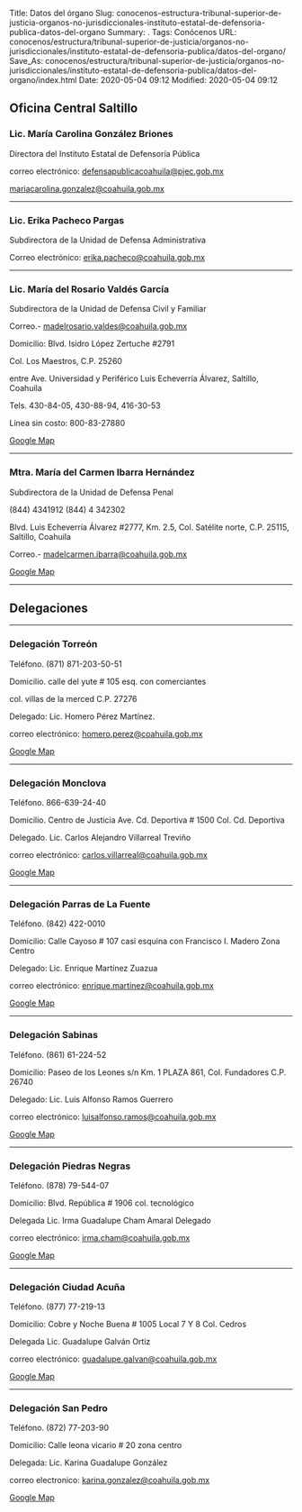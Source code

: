 Title: Datos del órgano
Slug: conocenos-estructura-tribunal-superior-de-justicia-organos-no-jurisdiccionales-instituto-estatal-de-defensoria-publica-datos-del-organo
Summary: .
Tags: Conócenos
URL: conocenos/estructura/tribunal-superior-de-justicia/organos-no-jurisdiccionales/instituto-estatal-de-defensoria-publica/datos-del-organo/
Save_As: conocenos/estructura/tribunal-superior-de-justicia/organos-no-jurisdiccionales/instituto-estatal-de-defensoria-publica/datos-del-organo/index.html
Date: 2020-05-04 09:12
Modified: 2020-05-04 09:12



## Oficina Central Saltillo

### Lic. María Carolina González Briones

Directora del Instituto Estatal de Defensoría Pública

correo electrónico: defensapublicacoahuila@pjec.gob.mx  
 
mariacarolina.gonzalez@coahuila.gob.mx

---

### Lic. Erika Pacheco Pargas

Subdirectora de la Unidad de Defensa Administrativa

Correo electrónico:  erika.pacheco@coahuila.gob.mx 

---

### Lic. María del Rosario Valdés García

Subdirectora de la Unidad de Defensa Civil y Familiar

Correo.- madelrosario.valdes@coahuila.gob.mx

Domicilio: Blvd. Isidro López Zertuche #2791

Col. Los Maestros, C.P. 25260

entre Ave. Universidad y Periférico Luis Echeverría Álvarez, Saltillo, Coahuila 

Tels. 430-84-05, 430-88-94, 416-30-53

Línea sin costo: 800-83-27880

[Google Map](https://www.google.com/search?q=blvd+isidro+lopez+zertuche+2791+saltillo+coahuila&rlz=1C1CHBF_esMX866MX866&oq=blvd+isidr&aqs=chrome.1.69i57j35i39j0l6.5429j0j8&sourceid=chrome&ie=UTF-8)

---

### Mtra. María del Carmen Ibarra Hernández

Subdirectora de la Unidad de Defensa Penal

(844) 4341912 (844) 4 342302

Blvd. Luis Echeverría Álvarez #2777, Km. 2.5, Col. Satélite norte, C.P. 25115, Saltillo, Coahuila

Correo.- madelcarmen.ibarra@coahuila.gob.mx

[Google Map](https://www.google.com/maps/place/Subsecretaría+de+Comunicaciones+y+Transportes/@25.4563103,-101.0234312,17z/data=!3m1!4b1!4m5!3m4!1s0x0:0x2d41c36841fdb498!8m2!3d25.4563103!4d-101.0212425)

---

## Delegaciones

---

### Delegación Torreón 

Teléfono. (871) 871-203-50-51

Domicilio. calle del yute # 105 esq. con comerciantes

col. villas de la merced    C.P. 27276

Delegado: Lic. Homero Pérez Martínez.   
         
correo electrónico: homero.perez@coahuila.gob.mx 

[Google Map](https://www.google.com.mx/maps/search/calle+del+yute+%23+105+esq.+con+comerciantes+col.+villas+de+la+merced++torre%C3%B3n+coahuila++C.P.+27276/@25.504794,-103.3987147,17z/data=!3m1!4b1?hl=es-419)

---

### Delegación Monclova

Teléfono. 866-639-24-40

Domicilio. Centro de Justicia Ave. Cd. Deportiva # 1500 Col. Cd. Deportiva 

Delegado. Lic. Carlos Alejandro Villarreal Treviño 

correo electrónico: carlos.villarreal@coahuila.gob.mx

[Google Map](https://www.google.com.mx/maps/place/Centro+de+Justicia/@26.9064866,-101.4479041,17z/data=!3m1!4b1!4m5!3m4!1s0x868bce100138c2c9:0x3d4b287f65817cfd!8m2!3d26.9064818!4d-101.4457154?hl=es-419)

---

### Delegación Parras de La Fuente

Teléfono.  (842) 422-0010

Domicilio: Calle Cayoso # 107 casi esquina con Francisco I. Madero Zona Centro 

Delegado: Lic. Enrique Martínez Zuazua      
 
correo electrónico: enrique.martinez@coahuila.gob.mx

[Google Map](https://www.google.com.mx/maps/place/Francisco+I.+Madero,+Zona+Centro,+27980+Parras+de+la+Fuente,+Coah./@25.4366467,-102.1797604,19z/data=!4m8!1m2!2m1!1sCalle+Cayoso+%23+107+casi+esquina+con+Francisco+I.+Madero+Zona+Centro++parras+de+la+fuente+coahuila!3m4!1s0x868f4eb32644934d:0x2f6c0071f6f97042!8m2!3d25.4366455!4d-102.1792133?hl=es-419)

---

### Delegación Sabinas

Teléfono.  (861) 61-224-52

Domicilio: Paseo de los Leones s/n Km. 1 PLAZA 861, Col. Fundadores C.P. 26740

Delegado: Lic. Luis Alfonso Ramos Guerrero

correo electrónico: luisalfonso.ramos@coahuila.gob.mx 

[Google Map](https://www.google.com.mx/maps/search/Paseo+de+los+Leones+s%2Fn+Km.+1+PLAZA+861,+Col.+Fundadores+C.P.+26740+sabinas+coahuila/@27.8684569,-101.1361517,2044m/data=!3m2!1e3!4b1?hl=es-419)

---

### Delegación Piedras Negras

Teléfono.  (878) 79-544-07

Domicilio: Blvd. República # 1906 col. tecnológico

Delegada Lic. Irma Guadalupe Cham Amaral Delegado  
 
correo electrónico: irma.cham@coahuila.gob.mx 

[Google Map](https://www.google.com.mx/maps/place/Blvd.+Rep%C3%BAblica+1906,+Residencial+del+Lago,+Piedras+Negras,+Coah./@28.7017308,-100.5629746,1014m/data=!3m2!1e3!4b1!4m5!3m4!1s0x865f8bc784d41137:0xe9bd306d061ac543!8m2!3d28.7017261!4d-100.5607859?hl=es-419)

---

### Delegación Ciudad Acuña

Teléfono. (877) 77-219-13

Domicilio: Cobre y Noche Buena # 1005 Local 7 Y 8 Col. Cedros 

Delegada Lic. Guadalupe Galván Ortiz

correo electrónico: guadalupe.galvan@coahuila.gob.mx 

[Google Map](https://www.google.com.mx/maps/search/Cobre+y+Noche+Buena+%23+1005+Local+7+Y+8+Col.+Cedros++acu%C3%B1a+coahuila/@29.3182847,-100.9447633,16z?hl=es-419)

---

### Delegación San Pedro

Teléfono.  (872) 77-203-90

Domicilio: Calle leona vicario # 20 zona centro 

Delegada: Lic. Karina Guadalupe González    
  
correo electronico: karina.gonzalez@coahuila.gob.mx

[Google Map](https://www.google.com.mx/maps/place/Leona+Vicario+20,+Centro,+27800+San+Pedro,+Coah./@25.7592811,-102.9831404,2779m/data=!3m1!1e3!4m13!1m7!3m6!1s0x868fadf2230d6ec9:0x72f4f0a15cb77a2a!2sLeona+Vicario+20,+Centro,+27800+San+Pedro,+Coah.!3b1!8m2!3d25.7581665!4d-102.9798004!3m4!1s0x868fadf2230d6ec9:0x72f4f0a15cb77a2a!8m2!3d25.7581665!4d-102.9798004?hl=es-419)



